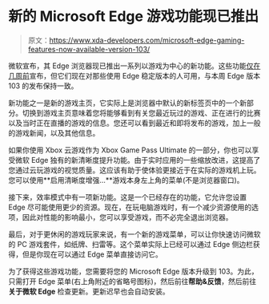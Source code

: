 # 新的 Microsoft Edge 游戏功能现已推出

> 原文：<https://www.xda-developers.com/microsoft-edge-gaming-features-now-available-version-103/>

微软宣布，其 Edge 浏览器现已推出一系列以游戏为中心的新功能。这些功能[仅在几周前](https://www.xda-developers.com/edge-new-tab-page-xbox-gaming-content/)宣布，但它们现在对那些使用 Edge 稳定版本的人可用，与本周 Edge 版本 103 的发布保持一致。

新功能之一是新的游戏主页，它实际上是浏览器中默认的新标签页中的一个新部分。切换到游戏主页意味着您将能够看到有关您最近玩过的游戏、正在进行的比赛以及当时正在直播的游戏的信息。您还可以看到最近和即将发布的游戏，加上一般的游戏新闻，以及其他信息。

如果你使用 Xbox 云游戏作为 Xbox Game Pass Ultimate 的一部分，你也可以享受微软 Edge 独有的新清晰度提升功能。由于实时应用的一些缩放改进，这提高了您通过云玩游戏的视觉质量。这应该有助于使体验更接近于在实际的游戏机上玩。您可以使用**启用清晰度增强...**游戏本身左上角的菜单(不是浏览器窗口)。

接下来，效率模式中有一项新功能。这是一个已经存在的功能，它允许您设置 Edge 尽可能使用更少的资源。现在，在玩电脑游戏时，有一个减少资源使用的选项，因此对性能的影响最小，您可以享受游戏，而不必完全退出浏览器。

最后，对于更休闲的游戏玩家来说，有一个新的游戏菜单，可以让你快速访问微软的 PC 游戏套件，如纸牌、扫雷等。这个菜单实际上已经可以通过 Edge 侧边栏获得，但是你现在可以通过 Edge 菜单直接访问它。

为了获得这些游戏功能，您需要将您的 Microsoft Edge 版本升级到 103。为此，只需打开 Edge 菜单(右上角附近的省略号图标)，然后前往**帮助&反馈**，然后前往**关于微软 Edge** 检查更新。更新迟早也会自动安装。